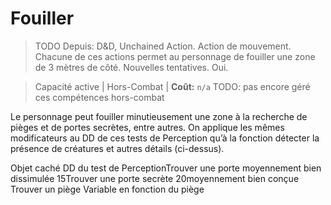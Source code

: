 # Fouiller

> TODO
> Depuis: D&D, Unchained 
> Action. Action de mouvement. 
> Chacune de ces actions permet au personnage de fouiller une zone de 3 mètres de côté.
> Nouvelles tentatives. Oui.

> Capacité active | Hors-Combat |
> **Coût:** `n/a`
> TODO: pas encore géré ces compétences hors-combat

Le personnage peut fouiller minutieusement une zone à la recherche de pièges et de portes secrètes, entre autres. On applique les mêmes modificateurs au DD de ces tests de Perception qu’à la fonction détecter la présence de créatures et autres détails (ci-dessus).

Objet caché DD du test de PerceptionTrouver une porte moyennement bien dissimulée 15Trouver une porte secrète 20moyennement bien conçue Trouver un piège Variable en fonction du piège
